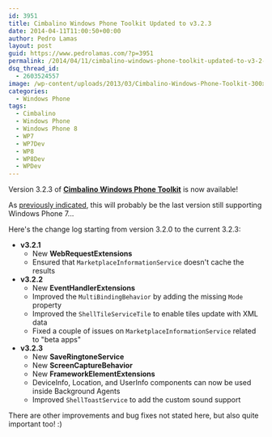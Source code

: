 ```yaml
---
id: 3951
title: Cimbalino Windows Phone Toolkit Updated to v3.2.3
date: 2014-04-11T11:00:50+00:00
author: Pedro Lamas
layout: post
guid: https://www.pedrolamas.com/?p=3951
permalink: /2014/04/11/cimbalino-windows-phone-toolkit-updated-to-v3-2-3/
dsq_thread_id:
  - 2603524557
image: /wp-content/uploads/2013/03/Cimbalino-Windows-Phone-Toolkit-300x270.png
categories:
  - Windows Phone
tags:
  - Cimbalino
  - Windows Phone
  - Windows Phone 8
  - WP7
  - WP7Dev
  - WP8
  - WP8Dev
  - WPDev
---
```

Version 3.2.3 of [**Cimbalino Windows Phone Toolkit**](http://cimbalino.org) is now available!

As [previously indicated](https://www.pedrolamas.com/2014/03/15/poll-what-are-your-plans-for-wp7dev/), this will probably be the last version still supporting Windows Phone 7...

Here's the change log starting from version 3.2.0 to the current 3.2.3:

* **v3.2.1**
  * New **WebRequestExtensions**
  * Ensured that `MarketplaceInformationService` doesn't cache the results
* **v3.2.2**
  * New **EventHandlerExtensions**
  * Improved the `MultiBindingBehavior` by adding the missing `Mode` property
  * Improved the `ShellTileServiceTile` to enable tiles update with XML data
  * Fixed a couple of issues on `MarketplaceInformationService` related to "beta apps"
* **v3.2.3**
  * New **SaveRingtoneService**
  * New **ScreenCaptureBehavior**
  * New **FrameworkElementExtensions**
  * DeviceInfo, Location, and UserInfo components can now be used inside Background Agents
  * Improved `ShellToastService` to add the custom sound support

There are other improvements and bug fixes not stated here, but also quite important too! :)